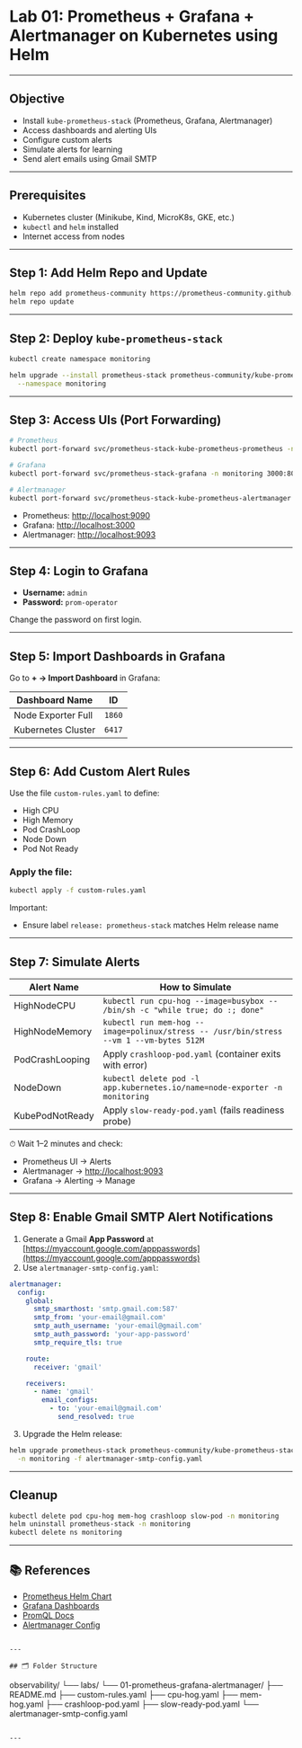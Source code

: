 #  Lab 01: Prometheus + Grafana + Alertmanager on Kubernetes using Helm

---

##  Objective

- Install `kube-prometheus-stack` (Prometheus, Grafana, Alertmanager)
- Access dashboards and alerting UIs
- Configure custom alerts
- Simulate alerts for learning
- Send alert emails using Gmail SMTP

---

##  Prerequisites

- Kubernetes cluster (Minikube, Kind, MicroK8s, GKE, etc.)
- `kubectl` and `helm` installed
- Internet access from nodes

---

##  Step 1: Add Helm Repo and Update

```bash
helm repo add prometheus-community https://prometheus-community.github.io/helm-charts
helm repo update
````

---

##  Step 2: Deploy `kube-prometheus-stack`

```bash
kubectl create namespace monitoring

helm upgrade --install prometheus-stack prometheus-community/kube-prometheus-stack \
  --namespace monitoring
```

---

##  Step 3: Access UIs (Port Forwarding)

```bash
# Prometheus
kubectl port-forward svc/prometheus-stack-kube-prometheus-prometheus -n monitoring 9090

# Grafana
kubectl port-forward svc/prometheus-stack-grafana -n monitoring 3000:80

# Alertmanager
kubectl port-forward svc/prometheus-stack-kube-prometheus-alertmanager -n monitoring 9093
```

* Prometheus: [http://localhost:9090](http://localhost:9090)
* Grafana: [http://localhost:3000](http://localhost:3000)
* Alertmanager: [http://localhost:9093](http://localhost:9093)

---

##  Step 4: Login to Grafana

* **Username:** `admin`
* **Password:** `prom-operator`

Change the password on first login.

---

##  Step 5: Import Dashboards in Grafana

Go to **+ → Import Dashboard** in Grafana:

| Dashboard Name     | ID     |
| ------------------ | ------ |
| Node Exporter Full | `1860` |
| Kubernetes Cluster | `6417` |

---

##  Step 6: Add Custom Alert Rules

Use the file `custom-rules.yaml` to define:

* High CPU
* High Memory
* Pod CrashLoop
* Node Down
* Pod Not Ready

### Apply the file:

```bash
kubectl apply -f custom-rules.yaml
```

Important:

* Ensure label `release: prometheus-stack` matches Helm release name

---

##  Step 7: Simulate Alerts

| Alert Name      | How to Simulate                                                                        |
| --------------- | -------------------------------------------------------------------------------------- |
| HighNodeCPU     | `kubectl run cpu-hog --image=busybox -- /bin/sh -c "while true; do :; done"`           |
| HighNodeMemory  | `kubectl run mem-hog --image=polinux/stress -- /usr/bin/stress --vm 1 --vm-bytes 512M` |
| PodCrashLooping | Apply `crashloop-pod.yaml` (container exits with error)                                |
| NodeDown        | `kubectl delete pod -l app.kubernetes.io/name=node-exporter -n monitoring`             |
| KubePodNotReady | Apply `slow-ready-pod.yaml` (fails readiness probe)                                    |

⏱ Wait 1–2 minutes and check:

* Prometheus UI → Alerts
* Alertmanager → [http://localhost:9093](http://localhost:9093)
* Grafana → Alerting → Manage

---

##  Step 8: Enable Gmail SMTP Alert Notifications

1. Generate a Gmail **App Password** at [https://myaccount.google.com/apppasswords](https://myaccount.google.com/apppasswords)
2. Use `alertmanager-smtp-config.yaml`:

```yaml
alertmanager:
  config:
    global:
      smtp_smarthost: 'smtp.gmail.com:587'
      smtp_from: 'your-email@gmail.com'
      smtp_auth_username: 'your-email@gmail.com'
      smtp_auth_password: 'your-app-password'
      smtp_require_tls: true

    route:
      receiver: 'gmail'

    receivers:
      - name: 'gmail'
        email_configs:
          - to: 'your-email@gmail.com'
            send_resolved: true
```

3. Upgrade the Helm release:

```bash
helm upgrade prometheus-stack prometheus-community/kube-prometheus-stack \
  -n monitoring -f alertmanager-smtp-config.yaml
```

---

##  Cleanup

```bash
kubectl delete pod cpu-hog mem-hog crashloop slow-pod -n monitoring
helm uninstall prometheus-stack -n monitoring
kubectl delete ns monitoring
```

---

## 📚 References

* [Prometheus Helm Chart](https://artifacthub.io/packages/helm/prometheus-community/kube-prometheus-stack)
* [Grafana Dashboards](https://grafana.com/grafana/dashboards)
* [PromQL Docs](https://prometheus.io/docs/prometheus/latest/querying/basics/)
* [Alertmanager Config](https://prometheus.io/docs/alerting/latest/configuration/)

```

---

## 🗂️ Folder Structure

```

observability/
└── labs/
└── 01-prometheus-grafana-alertmanager/
├── README.md
├── custom-rules.yaml
├── cpu-hog.yaml
├── mem-hog.yaml
├── crashloop-pod.yaml
├── slow-ready-pod.yaml
└── alertmanager-smtp-config.yaml

```

---

